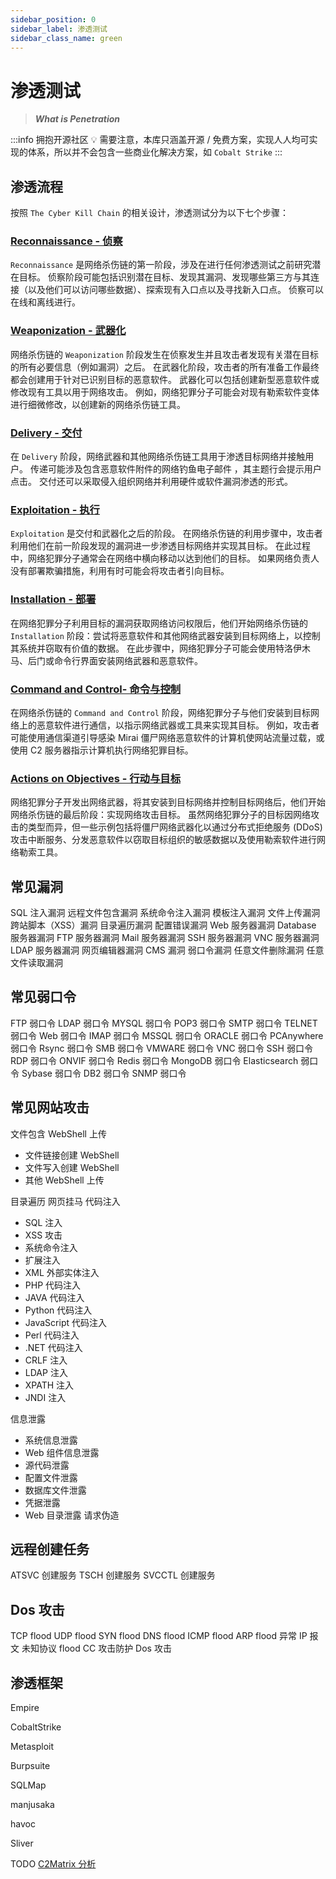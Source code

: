 ```yaml
---
sidebar_position: 0
sidebar_label: 渗透测试
sidebar_class_name: green
---
```


# 渗透测试

> ***What is Penetration***

:::info 拥抱开源社区
💡 需要注意，本库只涵盖开源 / 免费方案，实现人人均可实现的体系，所以并不会包含一些商业化解决方案，如 `Cobalt Strike`
:::

## 渗透流程

按照 `The Cyber Kill Chain` 的相关设计，渗透测试分为以下七个步骤：

### [Reconnaissance - 侦察](./Reconnaissance/)

`Reconnaissance` 是网络杀伤链的第一阶段，涉及在进行任何渗透测试之前研究潜在目标。 侦察阶段可能包括识别潜在目标、发现其漏洞、发现哪些第三方与其连接（以及他们可以访问哪些数据）、探索现有入口点以及寻找新入口点。 侦察可以在线和离线进行。

### [Weaponization - 武器化](./Weaponization/)

网络杀伤链的 `Weaponization` 阶段发生在侦察发生并且攻击者发现有关潜在目标的所有必要信息（例如漏洞）之后。 在武器化阶段，攻击者的所有准备工作最终都会创建用于针对已识别目标的恶意软件。 武器化可以包括创建新型恶意软件或修改现有工具以用于网络攻击。 例如，网络犯罪分子可能会对现有勒索软件变体进行细微修改，以创建新的网络杀伤链工具。

### [Delivery - 交付](./Delivery/)

在 `Delivery` 阶段，网络武器和其他网络杀伤链工具用于渗透目标网络并接触用户。 传递可能涉及包含恶意软件附件的网络钓鱼电子邮件 ，其主题行会提示用户点击。 交付还可以采取侵入组织网络并利用硬件或软件漏洞渗透的形式。

### [Exploitation - 执行](./Exploitation/)

`Exploitation` 是交付和武器化之后的阶段。 在网络杀伤链的利用步骤中，攻击者利用他们在前一阶段发现的漏洞进一步渗透目标网络并实现其目标。 在此过程中，网络犯罪分子通常会在网络中横向移动以达到他们的目标。 如果网络负责人没有部署欺骗措施，利用有时可能会将攻击者引向目标。

### [Installation - 部署](./Installation/)

在网络犯罪分子利用目标的漏洞获取网络访问权限后，他们开始网络杀伤链的 `Installation` 阶段：尝试将恶意软件和其他网络武器安装到目标网络上，以控制其系统并窃取有价值的数据。 在此步骤中，网络犯罪分子可能会使用特洛伊木马、后门或命令行界面安装网络武器和恶意软件。

### [Command and Control- 命令与控制](./Command-and-Control/)

在网络杀伤链的 `Command and Control` 阶段，网络犯罪分子与他们安装到目标网络上的恶意软件进行通信，以指示网络武器或工具来实现其目标。 例如，攻击者可能使用通信渠道引导感染 Mirai 僵尸网络恶意软件的计算机使网站流量过载，或使用 C2 服务器指示计算机执行网络犯罪目标。

### [Actions on Objectives - 行动与目标](./Actions-on-Objectives/)

网络犯罪分子开发出网络武器，将其安装到目标网络并控制目标网络后，他们开始网络杀伤链的最后阶段：实现网络攻击目标。 虽然网络犯罪分子的目标因网络攻击的类型而异，但一些示例包括将僵尸网络武器化以通过分布式拒绝服务 (DDoS) 攻击中断服务、分发恶意软件以窃取目标组织的敏感数据以及使用勒索软件进行网络勒索工具。

## 常见漏洞

SQL 注入漏洞
远程文件包含漏洞
系统命令注入漏洞
模板注入漏洞
文件上传漏洞
跨站脚本（XSS）漏洞
目录遍历漏洞
配置错误漏洞
Web 服务器漏洞
Database 服务器漏洞
FTP 服务器漏洞
Mail 服务器漏洞
SSH 服务器漏洞
VNC 服务器漏洞
LDAP 服务器漏洞
网页编辑器漏洞
CMS 漏洞
弱口令漏洞
任意文件删除漏洞
任意文件读取漏洞

## 常见弱口令

FTP 弱口令
LDAP 弱口令
MYSQL 弱口令
POP3 弱口令
SMTP 弱口令
TELNET 弱口令
Web 弱口令
IMAP 弱口令
MSSQL 弱口令
ORACLE 弱口令
PCAnywhere 弱口令
Rsync 弱口令
SMB 弱口令
VMWARE 弱口令
VNC 弱口令
SSH 弱口令
RDP 弱口令
ONVIF 弱口令
Redis 弱口令
MongoDB 弱口令
Elasticsearch 弱口令
Sybase 弱口令
DB2 弱口令
SNMP 弱口令

## 常见网站攻击

文件包含
WebShell 上传

- 文件链接创建 WebShell
- 文件写入创建 WebShell
- 其他 WebShell 上传

目录遍历
网页挂马
代码注入

- SQL 注入
- XSS 攻击
- 系统命令注入
- 扩展注入
- XML 外部实体注入
- PHP 代码注入
- JAVA 代码注入
- Python 代码注入
- JavaScript 代码注入
- Perl 代码注入
- .NET 代码注入
- CRLF 注入
- LDAP 注入
- XPATH 注入
- JNDI 注入

信息泄露

- 系统信息泄露
- Web 组件信息泄露
- 源代码泄露
- 配置文件泄露
- 数据库文件泄露
- 凭据泄露
- Web 目录泄露
请求伪造

## 远程创建任务

ATSVC 创建服务
TSCH 创建服务
SVCCTL 创建服务

## Dos 攻击

TCP flood
UDP flood
SYN flood
DNS flood
ICMP flood
ARP flood
异常 IP 报文
未知协议 flood
CC 攻击防护
Dos 攻击

## 渗透框架

Empire

CobaltStrike

Metasploit

Burpsuite

SQLMap

manjusaka

havoc

Sliver

TODO [C2Matrix 分析](https://docs.google.com/spreadsheets/d/1b4mUxa6cDQuTV2BPC6aA-GR4zGZi0ooPYtBe4IgPsSc/edit#gid=0) 